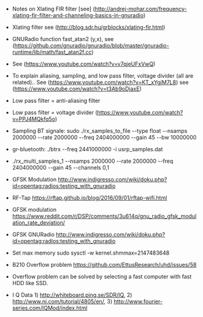 - Notes on Xlating FIR filter [see] (http://andrej-mohar.com/frequency-xlating-fir-filter-and-channeling-basics-in-gnuradio)
- Xlating filter see (http://blog.sdr.hu/grblocks/xlating-fir.html)
- GNURadio function fast_atan2 (y,x), see (https://github.com/gnuradio/gnuradio/blob/master/gnuradio-runtime/lib/math/fast_atan2f.cc)

- See (https://www.youtube.com/watch?v=v7qjeUFxVwQ)
- To explain aliasing, sampling, and low pass filter, voltage divider (all are related).. See (https://www.youtube.com/watch?v=KT_xYgjM7L8) see (https://www.youtube.com/watch?v=t3Ab9oDjaxE)
- Low pass filter = anti-aliasing filter
- Low pass filter = voltage divider (https://www.youtube.com/watch?v=PPJ4MQkfq5o)

- Sampling BT signale:
sudo ./rx_samples_to_file --type float --nsamps 2000000 --rate 2000000 --freq 2404000000 --gain 45 --bw 10000000 
- gr-bluetooth:
./btrx --freq 2441000000 -i usrp_samples.dat

- ./rx_multi_samples_1  --nsamps 2000000 --rate 2000000 --freq 2404000000 --gain 45 --channels 0,1

- GFSK Modulation
http://www.indigresso.com/wiki/doku.php?id=opentag:radios:testing_with_gnuradio
- RF-Tap
https://rftap.github.io/blog/2016/09/01/rftap-wifi.html
- GFSK modulation
https://www.reddit.com/r/DSP/comments/3u614q/gnu_radio_gfsk_modulation_rate_deviation/
- GFSK GNURadio
http://www.indigresso.com/wiki/doku.php?id=opentag:radios:testing_with_gnuradio
- Set max memory
sudo sysctl -w kernel.shmmax=2147483648
- B210 Overflow problem
https://github.com/EttusResearch/uhd/issues/58
- Overflow problem can be solved by selecting a fast computer with fast HDD like SSD. 

- I Q Data 1) http://whiteboard.ping.se/SDR/IQ, 2) http://www.ni.com/tutorial/4805/en/, 3) http://www.fourier-series.com/IQMod/index.html
